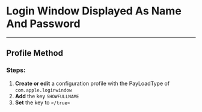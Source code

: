 # Login Window Displayed As Name And Password
------------------------------------
## Profile Method
### Steps:

1. **Create or edit** a configuration profile with the PayLoadType of
```com.apple.loginwindow```
2. **Add** the key ```SHOWFULLNAME```
3. **Set** the key to ```</true>```